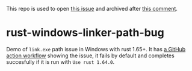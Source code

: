 This repo is used to open [this issue](https://github.com/rust-lang/rust/issues/105825) and archived after [this comment](https://github.com/rust-lang/rust/issues/105825#issuecomment-1356256820).

# rust-windows-linker-path-bug

Demo of `link.exe` path issue in Windows with rust 1.65+. It has [a GitHub action workflow](.github/workflows/bug_demo.yaml) showing the issue, it fails by default and completes succesfully 
if it is run with `Use rust 1.64.0`.
